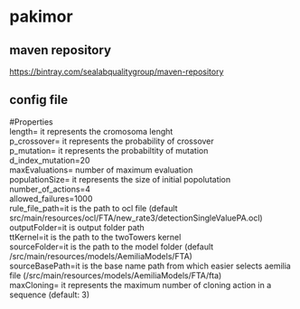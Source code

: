 # pakimor

## maven repository
https://bintray.com/sealabqualitygroup/maven-repository

## config file

\#Properties  
length= it represents the cromosoma lenght  
p_crossover= it represents the probability of crossover  
p_mutation= it represents the probabiltity of mutation  
d_index_mutation=20  
maxEvaluations= number of maximum evaluation  
populationSize= it represents the size of initial popolutation  
number_of_actions=4  
allowed_failures=1000  
rule_file_path=it is the path to ocl file (default src/main/resources/ocl/FTA/new_rate3/detectionSingleValuePA.ocl)  
outputFolder=it is output folder path  
ttKernel=it is the path to the twoTowers kernel  
sourceFolder=it is the path to the model folder (default /src/main/resources/models/AemiliaModels/FTA)  
sourceBasePath=it is the base name path from which easier selects aemilia file 
(/src/main/resources/models/AemiliaModels/FTA/fta)  
maxCloning= it represents the maximum number of cloning action in a sequence (default: 3)
